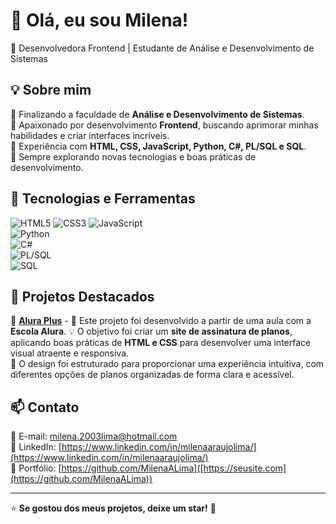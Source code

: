 # 👋 Olá, eu sou Milena!

🎯 Desenvolvedora Frontend | Estudante de Análise e Desenvolvimento de Sistemas  

## 💡 Sobre mim  
🔹 Finalizando a faculdade de **Análise e Desenvolvimento de Sistemas**.  
🔹 Apaixonado por desenvolvimento **Frontend**, buscando aprimorar minhas habilidades e criar interfaces incríveis.  
🔹 Experiência com **HTML, CSS, JavaScript, Python, C#, PL/SQL e SQL**.  
🔹 Sempre explorando novas tecnologias e boas práticas de desenvolvimento.  

## 🚀 Tecnologias e Ferramentas  
![HTML5](https://img.shields.io/badge/HTML5-E34F26?style=for-the-badge&logo=html5&logoColor=white) 
![CSS3](https://img.shields.io/badge/CSS3-1572B6?style=for-the-badge&logo=css3&logoColor=white) 
![JavaScript](https://img.shields.io/badge/JavaScript-F7DF1E?style=for-the-badge&logo=javascript&logoColor=black)  
![Python](https://img.shields.io/badge/Python-3776AB?style=for-the-badge&logo=python&logoColor=white)  
![C#](https://img.shields.io/badge/C%23-239120?style=for-the-badge&logo=csharp&logoColor=white)  
![PL/SQL](https://img.shields.io/badge/PL%2FSQL-F80000?style=for-the-badge&logo=oracle&logoColor=white)  
![SQL](https://img.shields.io/badge/SQL-4479A1?style=for-the-badge&logo=postgresql&logoColor=white)  

## 📌 Projetos Destacados  
🔹 **[Alura Plus](https://github.com/MilenaALima/aluraplus.git)** -
📖 Este projeto foi desenvolvido a partir de uma aula com a **Escola Alura**.
💡 O objetivo foi criar um **site de assinatura de planos**, aplicando boas práticas de **HTML e CSS** para desenvolver uma interface visual atraente e responsiva.  
🎨 O design foi estruturado para proporcionar uma experiência intuitiva, com diferentes opções de planos organizadas de forma clara e acessível.  

## 📫 Contato  
📧 E-mail: [milena.2003lima@hotmail.com](mailto:seuemail@email.com)  
🔗 LinkedIn: [https://www.linkedin.com/in/milenaaraujolima/](https://www.linkedin.com/in/milenaaraujolima/)  
🚀 Portfólio: [https://github.com/MilenaALima]([https://seusite.com](https://github.com/MilenaALima))  

---
⭐ **Se gostou dos meus projetos, deixe um star!** 🌟
